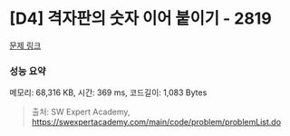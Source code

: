 # [D4] 격자판의 숫자 이어 붙이기 - 2819 

[문제 링크](https://swexpertacademy.com/main/code/problem/problemDetail.do?contestProbId=AV7I5fgqEogDFAXB) 

### 성능 요약

메모리: 68,316 KB, 시간: 369 ms, 코드길이: 1,083 Bytes



> 출처: SW Expert Academy, https://swexpertacademy.com/main/code/problem/problemList.do